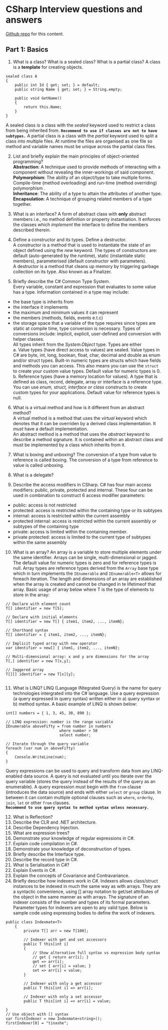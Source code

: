 # CSharp Interview questions and answers
[Github repo](https://github.com/tinasche/InterviewCS) for this content.
## Part 1: Basics

1. What is a class? What is a sealed class? What is a partial class?
A class is a **template** for creating objects.
```
sealed class A 
{
    public int Id { get; set; } = default;
    public string Name { get; set; } = String.empty;

    public void GetName()
    {
        return this.Name;
    }
}
```
A sealed class is a class with the *sealed* keyword used to restrict a class from being inherited from. __`Recommend to use if classes are not to have subtypes.`__
A partial class is a class with the *partial* keyword used to split a class into multiple files. At runtime the files are organised as one file so method and variable names must be unique across the partial class files.

2. List and briefly explain the main principles of object-oriented programming?
<br/>**Abstraction**: A technique used to provide methods of interacting with a component without revealing the inner-workings of said component. 
<br/>**Polymorphism**: The ability of an object/type to take multiple forms. Compile-time (method overloading) and run-time (method overriding) polymorphism .
<br/>**Inheritance**: The ability of a type to attain the attributes of another type. 
<br/>**Encapsulation**: A technique of grouping related members of a type together.

3. What is an interface? A form of abstract class with **only** abstract members i.e., no method definition or property instantiation. It enforces the classes which *implement* the interface to define the members described therein.

4. Define a constructor and its types. Define a destructor.
<br/>A constructor is a method that is used to instantiate the state of an object defined using the *new* keyword. The types of constructors are: default (auto-generated by the runtime), static (instantiate static members), parameterised (default constructor with parameters).
<br/>A destructor is a method that cleans up memory by triggering garbage collection on its type. Also known as a Finalizer.

5. Briefly describe the C# Common Type System.
<br/>Every variable, constant and expression that evaluates to some value has a type. Information contained in a type may include:
- the base type is inherits from
- the interface it implements
- the maximum and minimum values it can represent
- the members (methods, fields, events e.t.c)
- the storage space that a variable of the type requires
since types are static at compile time, type conversion is necessary. Types of conversions include: implicit, explicit, user-defined and conversion with helper classes.
<br/>All types inherit from the *System.Object* type. Types are either 
<br/>a. Value types (have direct access to values) are sealed. Value types in C# are byte, int, long, boolean, float, char, decimal and double as enum and/or struct types. Built-in numeric types are structs which have fields and methods you can access. This also means you can use the `struct` to create your custom value types. Default value for numeric types is 0.
<br/>b. Reference types (have a memory location for values). A type that is defined as class, record, delegate, array or interface is a reference type.  
You can use *enum, struct, interface or class* constructs to create custom types for your applications. Default value for reference types is null.

6. What is a virtual method and how is it different from an abstract method?
<br/>A virtual method is a method that uses the *virtual* keyword which denotes that it can be overriden by a derived class implementation. It *must* have a default implementation.
<br/>An abstract method is a method that uses the *abstract* keyword to describe a method signature. It is contained within an abstract class and must be implemented by a class which inherits from it.

7. What is boxing and unboxing? The conversion of a type from value to reference is called boxing. The conversion of a type from reference to value is called unboxing. 

8. What is a delegate?

9. Describe the access modifiers in CSharp.
C# has four main access modifiers: public, private, protected and internal. These four can be used in combination to construct 6 access modifier parameters:
- public: access is not restricted
- protected: access is restricted within the containing type or its subtypes 
- internal: access is restricted within the current assembly
- protected internal: access is restricted within the current assembly or subtypes of the containing type
- private: access is limited within the containing member.
- private protected: access is limited to the current type of subtypes within the same assembly

10. What is an array?
An array is a variable to store multiple elements under the same identifier. Arrays can be single, multi-dimensional or jagged. The default value for numeric types is zero and for reference types is null. Array types are reference types derived from the `Array` base type which in turn implements the `IEnumerable` and `IEnumerable<T>` allows for foreach iteration. The length and dimensions of an array are established when the array is created and cannot be changed in te lifetimeof that array. Basic usage of array below where T is the type of  elements to store in the array:
```
// Declare with element count
T[] identifier = new T[5];

// Declare with initial elements
T[] identifier = new T[] { item1, item2, ..., itemN};

// Shorthand syntax
T[] identifier = { item1, item2, ..., itemN};

// Implicit typed array with new operator
var identifier = new[] { item1, item2, ..., itemN};

// Multi-dimensional array: x and y are dimensions for the array
T[,] identifier = new T[x,y];

// Jaggered array
T[][] identifier = new T[x][y];


```
11. What is LINQ?
LINQ (Language INtegrated Query) is the name for query technologies intergrated into the C# language. Use a query expression (a query expressed in query syntax) written either in a) query syntax or b) method syntax. A basic example of LINQ is shown below:
```
int[] numbers = { 1, 3, 45, 30, 890 };

// LINQ expression: number is the range variable
IEnumerable aboveFifty = from number in numbers
                        where number > 50
                        select number;

// Iterate through the query variable
foreach (var num in aboveFifty)
{
    Console.WriteLine(num);
}
```
Query expressions can be used to query and transform data from any LINQ-enabled data source. A query is not evaluated until you iterate over the query variable (stores the query instead of the results of the query as an enumerable). A query expression must begin with the `from` clause (introduces the data source) and ends with either `select` or `group` clause. In between it can contain multiple optional clauses such as `where`, `orderby`, `join`, `let` or other `from` clauses.  
__`Recommend to use query syntax to method syntax unless necessary.`__

12. What is Reflection?
13. Describe the CLR and .NET architecture.
14. Describe Dependency Injection.
15. What are expression trees?
16. Demonstrate your knowledge of regular expressions in C#.
17. Explain code compilation in C#.
18. Demonstrate your knowledge of deconstruction of types.
19. Briefly describe the Interface type.
20. Describe the record type in C#.
21. What is Serialisation in C#?
22. Explain Events in C#.
23. Explain the concepts of Covariance and Contravariance.
24. Briefly describe how indexers work in C#.
Indexers allows class/struct instances to be indexed in much the same way as with arrays. They are a syntactic convenience, using [] array notation to get/set attributes of the object in the same manner as with arrays. The signature of an indexer consists of the number and types of its formal parameters. Parameter types for indexers are open to any valid type. Below is sample code using expressing bodies to define the work of indexers.
```
public class Indexmate<T>
    {
        private T[] arr = new T[100];

        // Indexer with get and set accessors
        public T this[int i] 
        {
            // Show alternative full syntax vs expression body syntax
            // get { return arr[i]; }
            get => arr[i];
            // set { arr[i] = value; }
            set => arr[i] = value;
        }

        // Indexer with only a get accessor
        public T this[int i] => arr[i];
        
        // Indexer with only a set accessor
        public T this[int i] => arr[i] = value;

}
// Use object with [] syntax
var firstIndexer = new Indexmate<string>();
firstIndexer[0] = "tinashe";
```